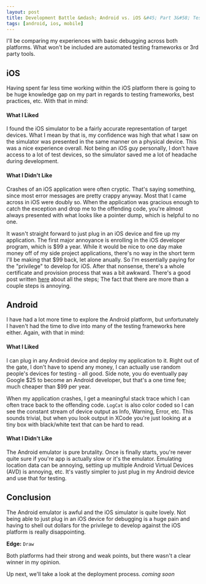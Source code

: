 ```yaml
---
layout: post
title: Development Battle &mdash; Android vs. iOS &#45; Part 3&#58; Testing &amp; Debugging
tags: [android, ios, mobile]
---
```


I'll be comparing my experiences with basic debugging across both platforms. What won't be included are automated testing frameworks or 3rd party tools.

## iOS

Having spent far less time working within the iOS platform there is going to be huge knowledge gap on my part in regards to testing frameworks, best practices, etc. With that in mind:

#### What I Liked

I found the iOS simulator to be a fairly accurate representation of target devices. What I mean by that is, my confidence was high that what I saw on the simulator was presented in the same manner on a physical device. This was a nice experience overall. Not being an iOS guy personally, I don't have access to a lot of test devices, so the simulator saved me a lot of headache during development.

#### What I Didn't Like

Crashes of an iOS application were often cryptic. That's saying something, since most error messages are pretty crappy anyway. Most that I came across in iOS were doubly so. When the application was gracious enough to catch the exception and drop me to the offending code, you're almost always presented with what looks like a pointer dump, which is helpful to no one.

It wasn't straight forward to just plug in an iOS device and fire up my application. The first major annoyance is enrolling in the iOS developer program, which is $99 a year. While it would be nice to one day make money off of my side project applications, there's no way in the short term I'll be making that $99 back, let alone anually. So I'm essentially paying for the "privilege" to develop for iOS. After that nonsense, there's a whole certificate and provision process that was a bit awkward. There's a good post written [here](http://codewithchris.com/deploy-your-app-on-an-iphone/) about all the steps; The fact that there are more than a couple steps is annoying.

## Android

I have had a lot more time to explore the Android platform, but unfortunately I haven't had the time to dive into many of the testing frameworks here either. Again, with that in mind:

#### What I Liked

I can plug in any Android device and deploy my application to it. Right out of the gate, I don't have to spend any money, I can actually use random people's devices for testing - all good. Side note, you do eventually pay Google $25 to become an Android developer, but that's a one time fee; much cheaper than $99 per year.

When my application crashes, I get a meaningful stack trace which I can often trace back to the offending code. `LogCat` is also color coded so I can see the constant stream of device output as Info, Warning, Error, etc. This sounds trivial, but when you look output in XCode you're just looking at a tiny box with black/white text that can be hard to read.

#### What I Didn't Like

The Android emulator is pure brutality. Once is finally starts, you're never quite sure if you're app is actually slow or it's the emulator. Emulating location data can be annoying, setting up multiple Android Virtual Devices (AVD) is annoying, etc. It's vastly simpler to just plug in my Android device and use that for testing.

## Conclusion

The Android emulator is awful and the iOS simulator is quite lovely. Not being able to just plug in an iOS device for debugging is a huge pain and having to shell out dollars for the privilege to develop against the iOS platform is really disappointing.

**Edge:** `Draw`

Both platforms had their strong and weak points, but there wasn't a clear winner in my opinion.

Up next, we'll take a look at the deployment process. *coming soon*
